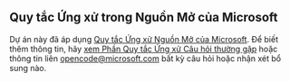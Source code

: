 ## <a name="microsoft-open-source-code-of-conduct"></a>Quy tắc Ứng xử trong Nguồn Mở của Microsoft
Dự án này đã áp dụng [Quy tắc Ứng xử Nguồn Mở của Microsoft](https://opensource.microsoft.com/codeofconduct/).
Để biết thêm thông tin, hãy [xem Phần Quy tắc Ứng xử Câu hỏi thường gặp](https://opensource.microsoft.com/codeofconduct/faq/) hoặc thông tin liên [opencode@microsoft.com](mailto:opencode@microsoft.com) bất kỳ câu hỏi hoặc nhận xét bổ sung nào.